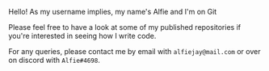 Hello! As my username implies, my name's Alfie and I'm on Git

Please feel free to have a look at some of my published repositories if you're interested in seeing how I write code.

For any queries, please contact me by email with `alfiejay@mail.com` or over on discord with `Alfie#4698`.

